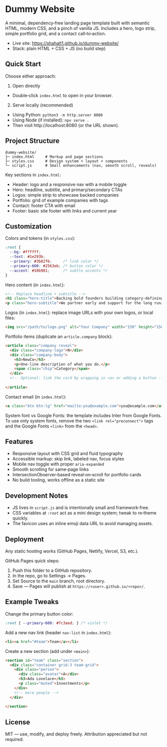 # Dummy Website

A minimal, dependency‑free landing page template built with semantic HTML, modern CSS, and a pinch of vanilla JS. Includes a hero, logo strip, simple portfolio grid, and a contact call‑to‑action.

- Live site: https://shahalt1.github.io/dummy-website/
- Stack: plain HTML + CSS + JS (no build step)

## Quick Start

Choose either approach:

1) Open directly

- Double‑click `index.html` to open in your browser.

2) Serve locally (recommended)

- Using Python: `python3 -m http.server 8080`
- Using Node (if installed): `npx serve .`
- Then visit http://localhost:8080 (or the URL shown).

## Project Structure

```
dummy-website/
├─ index.html     # Markup and page sections
├─ styles.css     # Design system + layout + components
└─ script.js      # Small enhancements (nav, smooth scroll, reveals)
```

Key sections in `index.html`:

- Header: logo and a responsive nav with a mobile toggle
- Hero: headline, subtitle, and primary/secondary CTAs
- Logos: simple strip to showcase backed companies
- Portfolio: grid of example companies with tags
- Contact: footer CTA with email
- Footer: basic site footer with links and current year

## Customization

Colors and tokens (in `styles.css`):

```css
:root {
  --bg: #ffffff;
  --text: #1e293b;
  --primary: #3b82f6;     /* link color */
  --primary-600: #2563eb; /* button color */
  --accent: #10b981;      /* subtle accents */
}
```

Hero content (in `index.html`):

```html
<!-- Replace headline + subtitle -->
<h1 class="hero-title">Backing bold founders building category‑defining companies</h1>
<p class="hero-subtitle">We partner early and support for the long run…</p>
```

Logos (in `index.html`): replace image URLs with your own logos, or local files:

```html
<img src="/path/to/logo.png" alt="Your Company" width="150" height="150">
```

Portfolio items (duplicate an `article.company` block):

```html
<article class="company reveal">
  <div class="company-logo">N</div>
  <div class="company-body">
    <h3>NewCo</h3>
    <p>One‑line description of what you do.</p>
    <span class="chip">Category</span>
  </div>
  <!-- Optional: link the card by wrapping in <a> or adding a button -->
  
</article>
```

Contact email (in `index.html`):

```html
<a class="btn btn-lg" href="mailto:you@example.com">you@example.com</a>
```

System font vs Google Fonts: the template includes Inter from Google Fonts. To use only system fonts, remove the two `<link rel="preconnect">` tags and the Google Fonts `<link>` from the `<head>`.

## Features

- Responsive layout with CSS grid and fluid typography
- Accessible markup: skip link, labeled nav, focus styles
- Mobile nav toggle with proper `aria-expanded`
- Smooth scrolling for same‑page links
- IntersectionObserver‑based reveal‑on‑scroll for portfolio cards
- No build tooling, works offline as a static site

## Development Notes

- JS lives in `script.js` and is intentionally small and framework‑free.
- CSS variables at `:root` act as a mini design system; tweak to re‑theme quickly.
- The favicon uses an inline emoji data URL to avoid managing assets.

## Deployment

Any static hosting works (GitHub Pages, Netlify, Vercel, S3, etc.).

GitHub Pages quick steps:

1. Push this folder to a GitHub repository.
2. In the repo, go to Settings → Pages.
3. Set Source to the `main` branch, root directory.
4. Save — Pages will publish at `https://<user>.github.io/<repo>/`.

## Example Tweaks

Change the primary button color:

```css
:root { --primary-600: #7c3aed; } /* violet */
```

Add a new nav link (header `nav-list` in `index.html`):

```html
<li><a href="#team">Team</a></li>
```

Create a new section (add under `<main>`):

```html
<section id="team" class="section">
  <div class="container grid-3 team-grid">
    <div class="person">
      <div class="avatar">A</div>
      <h3>Ada Lovelace</h3>
      <p class="muted">Investments</p>
    </div>
    <!-- more people -->
  </div>
  
</section>
```

## License

MIT — use, modify, and deploy freely. Attribution appreciated but not required.
